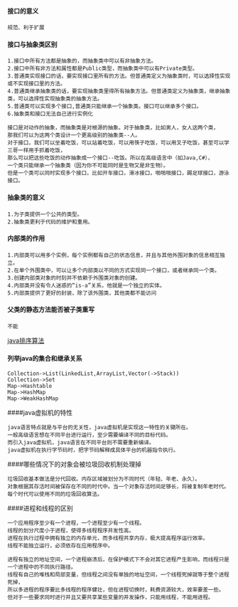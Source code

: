 #### 接口的意义
```
规范、利于扩展
```
#### 接口与抽象类区别
```
1.接口中所有方法都是抽象的，而抽象类中可以有非抽象方法。
2.接口中所有非方法和属性都是Public类型，而抽象类中可以有Private类型。
3.普通类实现接口的话，要实现接口里所有的方法。但普通类定义为抽象类时，可以选择性实现或不实现接口里的方法。
4.普通类继承抽象类的话，要实现抽象类里得所有抽象方法。但普通类定义为抽象类，继承抽象类，可以选择性实现抽象类的抽象方法。
5.普通类可以实现多个接口,普通类只能继承一个抽象类。接口可以继承多个接口。
6.抽象类和接口无法自己进行实例化

接口是对动作的抽象，而抽象类是对根源的抽象。对于抽象类，比如男人，女人这两个类，
那我们可以为这两个类设计一个更高级别的抽象类--人。
对于接口，我们可以坐着吃饭，可以站着吃饭，可以用筷子吃饭，可以用叉子吃饭，甚至可以学三哥一样用手抓着吃饭，
那么可以把这些吃饭的动作抽象成一个接口--吃饭。所以在高级语言中（如Java,C#），
一个类只能继承一个抽象类（因为你不可能同时是生物又是非生物）。
但是一个类可以同时实现多个接口，比如开车接口，滑冰接口，啪啪啪接口，踢足球接口，游泳接口。

```
#### 抽象类的意义
```
1.为子类提供一个公共的类型。
2.抽象类更利于代码的维护和重用。
```
#### 内部类的作用
```
1.内部类可以用多个实例，每个实例都有自己的状态信息，并且与其他外围对象的信息相互独立。
2.在单个外围类中，可以让多个内部类以不同的方式实现同一个接口，或者继承同一个类。
3.创建内部类对象的时刻并不依赖于外围类对象的创建。
4.内部类并没有令人迷惑的“is-a”关系，他就是一个独立的实体。
5.内部类提供了更好的封装，除了该外围类，其他类都不能访问
```

#### 父类的静态方法能否被子类重写
```
不能
```
[java排序算法](http://blog.csdn.net/qy1387/article/details/7752973)


#### 列举java的集合和继承关系
```
Collection->List(LinkedList,ArrayList,Vector(->Stack))
Collection->Set
Map->Hashtable
Map->HashMap
Map->WeakHashMap

```

####java虚拟机的特性
```
java语言特点就是与平台的无关性，java虚拟机是实现这一特性的关键所在。
一般高级语言想在不同平台进行运行，至少需要编译不同的目标代码。
而引入java虚拟机，java语言在不同平台则不需要重新编译。
java虚拟机在执行字节码时，把字节码解释成具体平台的机器指令执行。
```

####哪些情况下的对象会被垃圾回收机制处理掉
```
垃圾回收基本做法是分代回收。内存区域被划分为不同时代（年轻、年老、永久）。
对象根据其存活时间被保存在不同的时代中。当一个对象存活时间足够长，将被复制年老时代。
每个时代可以使用不同的垃圾回收算法。
```

####进程和线程的区别
```
一个应用程序至少有一个进程，一个进程至少有一个线程。
线程的划分尺度小于进程，使得多线程程序并发性高。
进程在执行过程中拥有独立的内存单元，而多线程共享内存，极大提高程序运行效率。
线程不能独立运行，必须依存在应用程序中。

进程有独立的地址空间，一个进程崩溃后，在保护模式下不会对其它进程产生影响，而线程只是一个进程中的不同执行路径。
线程有自己的堆栈和局部变量，但线程之间没有单独的地址空间，一个线程死掉就等于整个进程死掉，
所以多进程的程序要比多线程的程序健壮，但在进程切换时，耗费资源较大，效率要差一些。
但对于一些要求同时进行并且又要共享某些变量的并发操作，只能用线程，不能用进程。
```

####
```
```

####
```
```

####
```
```

####
```
```

